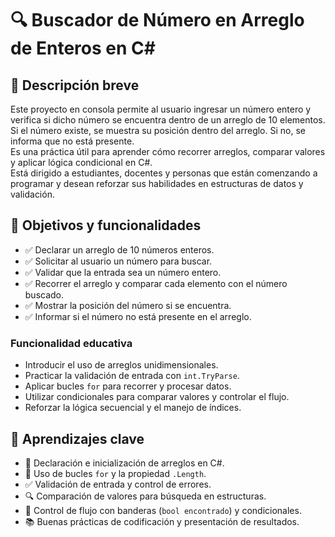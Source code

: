 # 🔍 Buscador de Número en Arreglo de Enteros en C#

## 🎯 Descripción breve

Este proyecto en consola permite al usuario ingresar un número entero y verifica si dicho número se encuentra dentro de un arreglo de 10 elementos.  
Si el número existe, se muestra su posición dentro del arreglo. Si no, se informa que no está presente.  
Es una práctica útil para aprender cómo recorrer arreglos, comparar valores y aplicar lógica condicional en C#.  
Está dirigido a estudiantes, docentes y personas que están comenzando a programar y desean reforzar sus habilidades en estructuras de datos y validación.

## 📌 Objetivos y funcionalidades

- ✅ Declarar un arreglo de 10 números enteros.
- ✅ Solicitar al usuario un número para buscar.
- ✅ Validar que la entrada sea un número entero.
- ✅ Recorrer el arreglo y comparar cada elemento con el número buscado.
- ✅ Mostrar la posición del número si se encuentra.
- ✅ Informar si el número no está presente en el arreglo.

### Funcionalidad educativa

- Introducir el uso de arreglos unidimensionales.
- Practicar la validación de entrada con `int.TryParse`.
- Aplicar bucles `for` para recorrer y procesar datos.
- Utilizar condicionales para comparar valores y controlar el flujo.
- Reforzar la lógica secuencial y el manejo de índices.

## 🧠 Aprendizajes clave

- 🔢 Declaración e inicialización de arreglos en C#.
- 🔁 Uso de bucles `for` y la propiedad `.Length`.
- ✅ Validación de entrada y control de errores.
- 🔍 Comparación de valores para búsqueda en estructuras.
- 🧵 Control de flujo con banderas (`bool encontrado`) y condicionales.
- 📚 Buenas prácticas de codificación y presentación de resultados.


